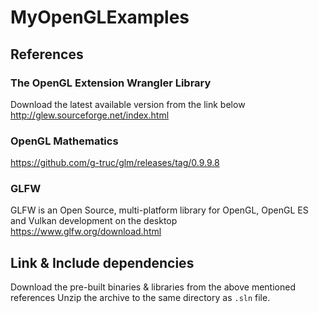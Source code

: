 # MyOpenGLExamples

## References 

### The OpenGL Extension Wrangler Library
Download the latest available version from the link below
http://glew.sourceforge.net/index.html

### OpenGL Mathematics
https://github.com/g-truc/glm/releases/tag/0.9.9.8

### GLFW
GLFW is an Open Source, multi-platform library for OpenGL, OpenGL ES and Vulkan development on the desktop
https://www.glfw.org/download.html

## Link & Include dependencies 
Download the pre-built binaries & libraries from the above mentioned references 
Unzip the archive to the same directory as `.sln` file. 